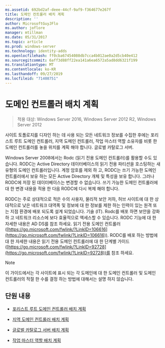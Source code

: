 ```yaml
---
ms.assetid: 692bd2af-deee-44cf-9af9-f364677e267f
title: 도메인 컨트롤러 배치 계획
description: ''
author: MicrosoftGuyJFlo
ms.author: joflore
manager: mtillman
ms.date: 05/31/2017
ms.topic: article
ms.prod: windows-server
ms.technology: identity-adds
ms.openlocfilehash: ff0cba67454080db7cca4b012ae0a2d5cb40e412
ms.sourcegitcommit: 6aff3d88ff22ea141a6ea6572a5ad8dd6321f199
ms.translationtype: MT
ms.contentlocale: ko-KR
ms.lasthandoff: 09/27/2019
ms.locfileid: "71408751"
---
```

# <a name="planning-domain-controller-placement"></a>도메인 컨트롤러 배치 계획

>적용 대상: Windows Server 2016, Windows Server 2012 R2, Windows Server 2012

사이트 토폴로지를 디자인 하는 데 사용 되는 모든 네트워크 정보를 수집한 후에는 포리스트 루트 도메인 컨트롤러, 지역 도메인 컨트롤러, 작업 마스터 역할 소유자를 비롯 한 도메인 컨트롤러를 놓을 위치를 계획 해야 합니다. 글로벌 카탈로그 서버.  
  
Windows Server 2008에서는 Rodc (읽기 전용 도메인 컨트롤러)를 활용할 수도 있습니다. RODC는 Active Directory 데이터베이스의 읽기 전용 파티션을 호스팅하는 새 유형의 도메인 컨트롤러입니다. 계정 암호를 제외 하 고, RODC는 쓰기 가능한 도메인 컨트롤러에서 보유 하는 모든 Active Directory 개체 및 특성을 보유 합니다. 그러나 RODC에 저장 된 데이터베이스는 변경할 수 없습니다. 쓰기 가능한 도메인 컨트롤러에 대 한 변경 내용을 적용 한 다음 RODC에 다시 복제 해야 합니다.  
  
RODC는 주로 상대적으로 적은 수의 사용자, 물리적 보안 저하, 허브 사이트에 대 한 상대적으로 낮은 네트워크 대역폭 및 정보에 대 한 정보를 제한 하는 인력이 있는 원격 또는 지점 환경에 배포 되도록 설계 되었습니다. 기술 (IT). Rodc를 배포 하면 보안을 강화 하 고 네트워크 리소스에 보다 효율적으로 액세스할 수 있습니다. RODC 기능에 대 한 자세한 내용은 AD DS를 참조 하세요. 읽기 전용 도메인 컨트롤러 ([https://go.microsoft.com/fwlink/?LinkID=106616](https://go.microsoft.com/fwlink/?LinkID=106616)). RODC를 배포 하는 방법에 대 한 자세한 내용은 읽기 전용 도메인 컨트롤러에 대 한 단계별 가이드 ([https://go.microsoft.com/fwlink/?LinkID=92728](https://go.microsoft.com/fwlink/?LinkID=92728))를 참조 하세요.  
  
> [!NOTE]  
> 이 가이드에서는 각 사이트에 표시 되는 각 도메인에 대 한 도메인 컨트롤러 및 도메인 컨트롤러의 적절 한 수를 결정 하는 방법에 대해서는 설명 하지 않습니다.  
  
## <a name="in-this-section"></a>단원 내용  
  
-   [포리스트 루트 도메인 컨트롤러 배치 계획](../../ad-ds/plan/Planning-Forest-Root-Domain-Controller-Placement.md)  
  
-   [지역 도메인 컨트롤러 배치 계획](../../ad-ds/plan/Planning-Regional-Domain-Controller-Placement.md)  
  
-   [글로벌 카탈로그 서버 배치 계획](../../ad-ds/plan/Planning-Global-Catalog-Server-Placement.md)  
  
-   [작업 마스터 역할 배치 계획](../../ad-ds/plan/Planning-Operations-Master-Role-Placement.md)  
  


